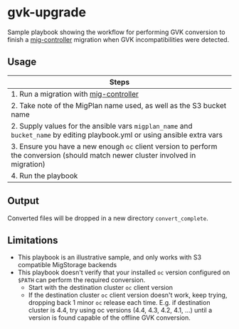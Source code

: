 # gvk-upgrade

Sample playbook showing the workflow for performing GVK conversion to finish a [mig-controller](https://github.com/konveyor/mig-controller) migration when GVK incompatibilities were detected.

## Usage

|Steps|
|---|
|1. Run a migration with [mig-controller](https://github.com/konveyor/mig-controller)|
|2. Take note of the MigPlan name used, as well as the S3 bucket name| 
|2. Supply values for the ansible vars `migplan_name` and `bucket_name` by editing playbook.yml or using ansible extra vars|
|3. Ensure you have a new enough `oc` client version to perform the conversion (should match newer cluster involved in migration)|
|4. Run the playbook|

## Output
Converted files will be dropped in a new directory `convert_complete`.

## Limitations
- This playbook is an illustrative sample, and only works with S3 compatible MigStorage backends
- This playbook doesn't verify that your installed `oc` version configured on `$PATH` can perform the required conversion.  
  - Start with the destination cluster `oc` client version
  - If the destination cluster `oc` client version doesn't work, keep trying, dropping back 1 minor `oc` release each time. E.g. if destination cluster is 4.4, try using oc versions (4.4, 4.3, 4.2, 4.1, ...) until a version is found capable of the  offline GVK conversion.
